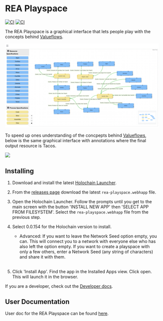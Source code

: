 # REA Playspace

[![CI](https://github.com/lightningrodlabs/rea-playspace/actions/workflows/test.yml/badge.svg)](https://github.com/lightningrodlabs/rea-playspace/actions/workflows/test.yml)
[![CI](https://github.com/lightningrodlabs/rea-playspace/actions/workflows/release.yml/badge.svg)](https://github.com/lightningrodlabs/rea-playspace/actions/workflows/release.yml)

The REA Playspace is a graphical interface that lets people play with the concepts behind [Valueflows](https://www.valueflo.ws/).

![](./docs/assets/demo_flow.png)

To speed up ones understanding of the concpepts behind [Valueflows](https://www.valueflo.ws/), below is the same graphical interface with annotations where the final output resource is Tacos.

![](./docs/assets/demo_flow_with_annotations.png)

## Installing
1) Download and install the latest [Holochain Launcher](https://github.com/holochain/launcher/releases/tag/v0.5.1).

2) From the [releases page](https://github.com/lightningrodlabs/rea-playspace/releases/) download the latest `rea-playspace.webhapp` file.

3) Open the Holochain Launcher. Follow the prompts until you get to the main screen with the button 'INSTALL NEW APP' then 'SELECT APP FROM FILESYSTEM'. Select the `rea-playspace.webhapp` file from the previous step.

4) Select 0.0.154 for the Holochain version to install.

   * Advanced: If you want to leave the Network Seed option empty, you can. This will connect you to a network with everyone else who has also left the option empty. If you want to create a playspace with only a few others, enter a Network Seed (any string of characters) and share it with them.
<br></br>
5) Click 'Install App'. Find the app in the Installed Apps view. Click open. This will launch it in the browser.


If you are a developer, check out the [Developer docs](./DEVELOP.md).


## User Documentation

User doc for the REA Playspace can be found [here](https://hackmd.io/@valueflows/H1TL7_Xo5).



